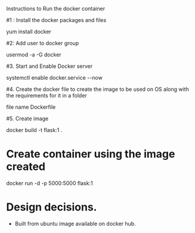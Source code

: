 
Instructions to Run the docker  container

#1 : Install the docker packages and files

yum install docker

#2: Add user to docker group

usermod -a -G docker <username>

#3. Start and Enable Docker server

systemctl enable docker.service  --now

#4. Create the docker file to create the image to be used on OS along with the requirements for it in a folder

file name Dockerfile

#5. Create image 

docker build -t flask:1 . 

# Create container using the image created 

docker run -d -p  5000:5000 flask:1  


Design decisions.
=====================

- Built from ubuntu image available on docker hub. 




